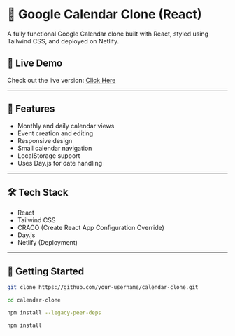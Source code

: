 # 📅 Google Calendar Clone (React)

A fully functional Google Calendar clone built with React, styled using Tailwind CSS, and deployed on Netlify.

## 🚀 Live Demo

Check out the live version: [Click Here](https://surveysparrow-project.netlify.app/)

---

## 🔧 Features

- Monthly and daily calendar views
- Event creation and editing
- Responsive design
- Small calendar navigation
- LocalStorage support
- Uses Day.js for date handling

---

## 🛠 Tech Stack

- React
- Tailwind CSS
- CRACO (Create React App Configuration Override)
- Day.js
- Netlify (Deployment)

---

## 🧩 Getting Started

```bash
git clone https://github.com/your-username/calendar-clone.git
```

```bash
cd calendar-clone
```

```bash
npm install --legacy-peer-deps
```

```baash
npm install
```
